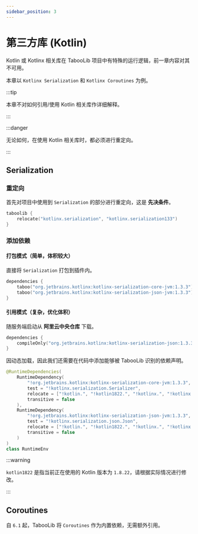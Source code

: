 ```yaml
---
sidebar_position: 3
---
```


# 第三方库 (Kotlin)

Kotlin 或 Kotlinx 相关库在 TabooLib 项目中有特殊的运行逻辑，前一章内容对其不可用。

本章以 `Kotlinx Serialization` 和 `Kotlinx Coroutines` 为例。

:::tip

本章不对如何引用/使用 Kotlin 相关库作详细解释。

:::

:::danger

无论如何，在使用 Kotlin 相关库时，都必须进行重定向。

:::

## Serialization

### 重定向

首先对项目中使用到 `Serialization` 的部分进行重定向，这是 **先决条件**。

```kotlin title="build.gradle.kts"
taboolib {
    relocate("kotlinx.serialization", "kotlinx.serialization133")
}
```

### 添加依赖

#### 打包模式（简单，体积较大）

直接将 `Serialization` 打包到插件内。

```kotlin
dependencies {
    taboo("org.jetbrains.kotlinx:kotlinx-serialization-core-jvm:1.3.3") { isTransitive = false }
    taboo("org.jetbrains.kotlinx:kotlinx-serialization-json-jvm:1.3.3") { isTransitive = false }
}
```

#### 引用模式（复杂，优化体积）

随服务端启动从 **阿里云中央仓库** 下载。

```kotlin
dependencies {
    compileOnly("org.jetbrains.kotlinx:kotlinx-serialization-json:1.3.3")
}
```

因动态加载，因此我们还需要在代码中添加能够被 TabooLib 识别的依赖声明。

```kotlin
@RuntimeDependencies(
    RuntimeDependency(
        "!org.jetbrains.kotlinx:kotlinx-serialization-core-jvm:1.3.3",
        test = "!kotlinx.serialization.Serializer",
        relocate = ["!kotlin.", "!kotlin1822.", "!kotlinx.", "!kotlinx.serialization133."],
        transitive = false
    ),
    RuntimeDependency(
        "!org.jetbrains.kotlinx:kotlinx-serialization-json-jvm:1.3.3",
        test = "!kotlinx.serialization.json.Json",
        relocate = ["!kotlin.", "!kotlin1822.", "!kotlinx.", "!kotlinx.serialization133."],
        transitive = false
    )
)
class RuntimeEnv
```

:::warning

`kotlin1822` 是指当前正在使用的 Kotlin 版本为 `1.8.22`，请根据实际情况进行修改。

:::

## Coroutines

自 `6.1` 起，TabooLib 将 `Coroutines` 作为内置依赖，无需额外引用。